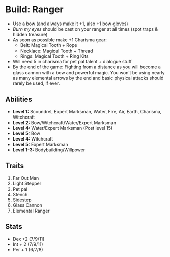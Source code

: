 # Build: Ranger

- Use a bow (and always make it +1, also +1 bow gloves)
- *Burn my eyes* should be cast on your ranger at all times (spot traps & hidden treasure)
- As soon as possible make +1 Charisma gear:
  - Belt: Magical Tooth + Rope
  - Necklace: Magical Tooth + Thread
  - Rings: Magical Tooth + Ring Kits
- Will need 5 in charisma for pet pal talent + dialogue stuff
- By the end of the game: Fighting from a distance as you will become a glass cannon with a bow and powerful magic. You won’t be using nearly as many elemental arrows by the end and basic physical attacks should rarely be used, if ever.

## Abilities

- **Level 1:** Scoundrel, Expert Marksman, Water, Fire, Air, Earth, Charisma, Witchcraft
- **Level 2:** Bow/Witchcraft/Water/Expert Marksman
- **Level 4:** Water/Expert Marksman (Post level 15)
- **Level 5:** Bow
- **Level 4:** Witchcraft
- **Level 5:** Expert Marksman
- **Level 1-3:** Bodybuilding/Willpower

## Traits

1. Far Out Man
2. Light Stepper
3. Pet pal
4. Stench
5. Sidestep
6. Glass Cannon
7. Elemental Ranger

## Stats

- Dex +2 (7/9/11)
- Int + 2 (7/9/11)
- Per + 1 (6/7/8)
